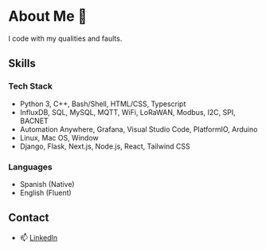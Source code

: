 # About Me 👋

I code with my qualities and faults.

## Skills

### Tech Stack
- Python 3, C++, Bash/Shell, HTML/CSS, Typescript
- InfluxDB, SQL, MySQL, MQTT, WiFi, LoRaWAN, Modbus, I2C, SPI, BACNET
- Automation Anywhere, Grafana, Visual Studio Code, PlatformIO, Arduino
- Linux, Mac OS, Window
- Django, Flask, Next.js, Node.js, React, Tailwind CSS

### Languages
- Spanish (Native)
- English (Fluent)

## Contact
- 📫 [LinkedIn](https://www.linkedin.com/in/garodriguezv/)

